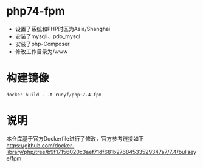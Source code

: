 # php74-fpm
- 设置了系统和PHP时区为Asia/Shanghai
- 安装了mysqli、pdo_mysql
- 安装了php-Composer
- 修改工作目录为/www

# 构建镜像
`docker build . -t runyf/php:7.4-fpm`

# 说明
本仓库基于官方Dockerfile进行了修改，官方参考链接如下   
https://github.com/docker-library/php/tree/b9f17156020c3aef71df681b27684533529347a7/7.4/bullseye/fpm
